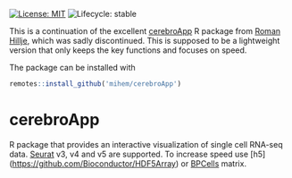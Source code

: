 [![License: MIT](https://img.shields.io/badge/License-MIT-yellow.svg)](https://opensource.org/licenses/MIT)
![Lifecycle: stable](https://lifecycle.r-lib.org/articles/figures/lifecycle-stable.svg)

This is a continuation of the excellent [cerebroApp](https://github.com/romanhaa/cerebroApp) R package from [Roman Hillje](https://github.com/romanhaa), which was sadly discontinued.
This is supposed to be a lightweight version that only keeps the key functions and focuses on speed.

The package can be installed with

```r
remotes::install_github('mihem/cerebroApp')
```

# cerebroApp

R package that provides an interactive visualization of single cell RNA-seq data.
[Seurat](https://github.com/satijalab/seurat) v3, v4 and v5 are supported.
To increase speed use [h5] (https://github.com/Bioconductor/HDF5Array) or [BPCells](https://github.com/bnprks/BPCells) matrix.
